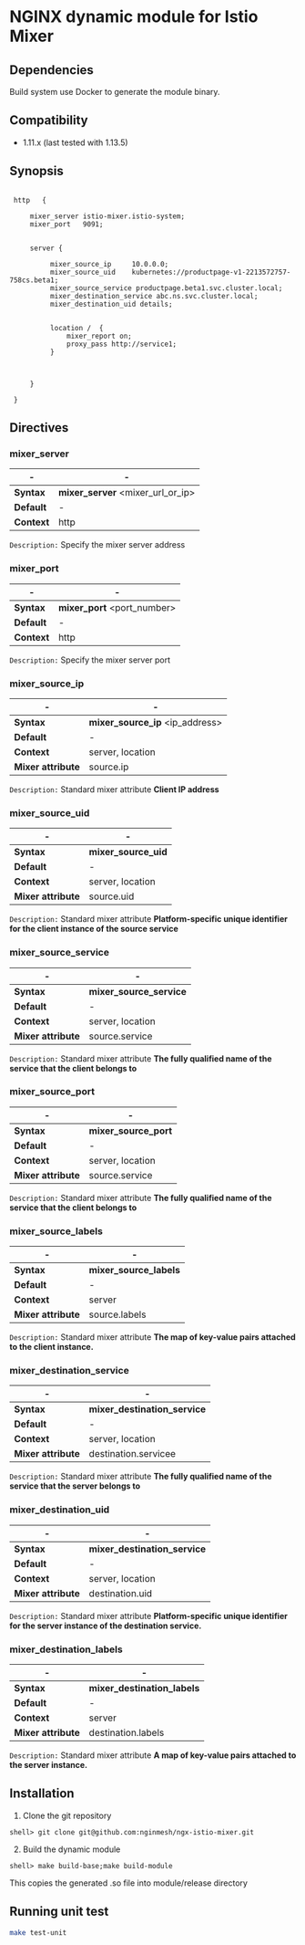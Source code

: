 # NGINX dynamic module for Istio Mixer 


## Dependencies

Build system use Docker to generate the module binary.

## Compatibility

* 1.11.x (last tested with 1.13.5)


## Synopsis

```nginx

 http   {
 
 	 mixer_server istio-mixer.istio-system;
     mixer_port   9091;

 
	 server {
	 
	      mixer_source_ip     10.0.0.0;
          mixer_source_uid    kubernetes://productpage-v1-2213572757-758cs.beta1;
          mixer_source_service productpage.beta1.svc.cluster.local;
          mixer_destination_service abc.ns.svc.cluster.local;
          mixer_destination_uid details;
         
         
          location /  {
              mixer_report on;
              proxy_pass http://service1;
          }
         
            
			
	 }
		
 }	

```


## Directives

### mixer_server

| -   | - |
| --- | --- |
| **Syntax**  | **mixer_server** <mixer_url_or_ip> |
| **Default** | - |
| **Context** | http |

`Description:` Specify the mixer server address


### mixer_port

| -   | - |
| --- | --- |
| **Syntax**  | **mixer_port** <port_number> |
| **Default** | - |
| **Context** | http |

`Description:` Specify the mixer server port


### mixer_source_ip

| -   | - |
| --- | --- |
| **Syntax**  | **mixer_source_ip** <ip_address> |
| **Default** | - |
| **Context** | server, location  |
| **Mixer attribute** | source.ip  |

`Description:` Standard mixer attribute **Client IP address**

### mixer_source_uid

| -   | - |
| --- | --- |
| **Syntax**  | **mixer_source_uid** <kubernetes client service id> |
| **Default** | - |
| **Context** | server, location  |
| **Mixer attribute** | source.uid  |

`Description:` Standard mixer attribute **Platform-specific unique identifier for the client instance of the source service**

### mixer_source_service

| -   | - |
| --- | --- |
| **Syntax**  | **mixer_source_service** <kubernetes client service name> |
| **Default** | - |
| **Context** | server, location  |
| **Mixer attribute** | source.service  |

`Description:` Standard mixer attribute **The fully qualified name of the service that the client belongs to**


### mixer_source_port

| -   | - |
| --- | --- |
| **Syntax**  | **mixer_source_port** <kubernetes client service name> |
| **Default** | - |
| **Context** | server, location  |
| **Mixer attribute** | source.service  |

`Description:` Standard mixer attribute **The fully qualified name of the service that the client belongs to**


### mixer_source_labels

| -   | - |
| --- | --- |
| **Syntax**  | **mixer_source_labels** <kubernetes client service labels> |
| **Default** | - |
| **Context** | server  |
| **Mixer attribute** | source.labels  |

`Description:` Standard mixer attribute **The map of key-value pairs attached to the client instance.**


### mixer_destination_service

| -   | - |
| --- | --- |
| **Syntax**  | **mixer_destination_service** <kubernetes destination service name> |
| **Default** | - |
| **Context** | server, location  |
| **Mixer attribute** | destination.servicee  |

`Description:` Standard mixer attribute **The fully qualified name of the service that the server belongs to**

### mixer_destination_uid

| -   | - |
| --- | --- |
| **Syntax**  | **mixer_destination_service** <kubernetes destination service uid> |
| **Default** | - |
| **Context** | server, location  |
| **Mixer attribute** | destination.uid  |

`Description:` Standard mixer attribute **Platform-specific unique identifier for the server instance of the destination service.**


### mixer_destination_labels

| -   | - |
| --- | --- |
| **Syntax**  | **mixer_destination_labels** <kubernetes destination service labels> |
| **Default** | - |
| **Context** | server  |
| **Mixer attribute** | destination.labels  |

`Description:` Standard mixer attribute **A map of key-value pairs attached to the server instance.**



## Installation

1. Clone the git repository

  ```
  shell> git clone git@github.com:nginmesh/ngx-istio-mixer.git
  ```

2. Build the dynamic module

  ```
  shell> make build-base;make build-module
  ```

  This copies the generated .so file into module/release directory



## Running unit test

```bash
make test-unit
```
